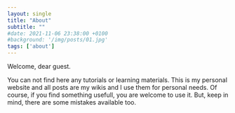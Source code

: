 ```yaml
---
layout: single
title: "About"
subtitle: ""
#date: 2021-11-06 23:38:00 +0100
#background: '/img/posts/01.jpg'
tags: ['about']
---
```


Welcome, dear guest. 

You can not find here any tutorials or learning materials. This is my personal website and all posts are my wikis and I use them for personal needs. Of course, if you find something usefull, you are welcome to use it. But, keep in mind, there are some mistakes available too. 


